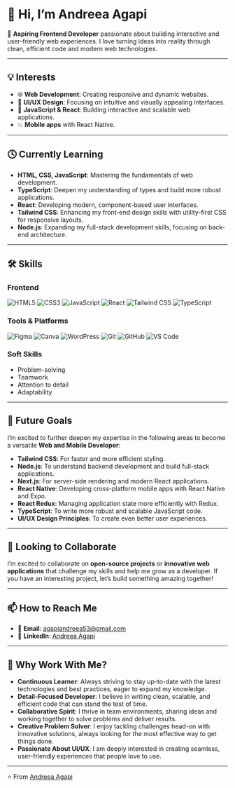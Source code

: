
# 👋 Hi, I’m Andreea Agapi

🚀 **Aspiring Frontend Developer** passionate about building interactive and user-friendly web experiences. I love turning ideas into reality through clean, efficient code and modern web technologies.

---

## 💡 Interests

-   🌐 **Web Development**: Creating responsive and dynamic websites.
-   🎨 **UI/UX Design**: Focusing on intuitive and visually appealing interfaces.
-   🤖 **JavaScript & React**: Building interactive and scalable web applications.
-   💥 **Mobile apps** with React Native.

---

## 🕓 Currently Learning

-   **HTML, CSS, JavaScript**: Mastering the fundamentals of web development.
-   **TypeScript**: Deepen my understanding of types and build more robust applications.
-   **React**: Developing modern, component-based user interfaces.
-   **Tailwind CSS**: Enhancing my front-end design skills with utility-first CSS for responsive layouts.
-   **Node.js**: Expanding my full-stack development skills, focusing on back-end architecture.

---

## 🛠️ Skills

### Frontend

![HTML5](https://img.shields.io/badge/HTML5-E34F26?style=for-the-badge&logo=html5&logoColor=white)
![CSS3](https://img.shields.io/badge/CSS3-1572B6?style=for-the-badge&logo=css3&logoColor=white)
![JavaScript](https://img.shields.io/badge/JavaScript-F7DF1E?style=for-the-badge&logo=javascript&logoColor=black)
![React](https://img.shields.io/badge/React-20232A?style=for-the-badge&logo=react&logoColor=61DAFB)
![Tailwind CSS](https://img.shields.io/badge/Tailwind_CSS-38B2AC?style=for-the-badge&logo=tailwind-css&logoColor=white)
![TypeScript](https://img.shields.io/badge/TypeScript-3178C6?style=for-the-badge&logo=typescript&logoColor=white)

### Tools & Platforms

![Figma](https://img.shields.io/badge/Figma-F24E1E?style=for-the-badge&logo=figma&logoColor=white)
![Canva](https://img.shields.io/badge/Canva-00C4CC?style=for-the-badge&logo=canva&logoColor=white)
![WordPress](https://img.shields.io/badge/WordPress-21759B?style=for-the-badge&logo=wordpress&logoColor=white)
![Git](https://img.shields.io/badge/Git-F05032?style=for-the-badge&logo=git&logoColor=white)
![GitHub](https://img.shields.io/badge/GitHub-181717?style=for-the-badge&logo=github&logoColor=white)
![VS Code](https://img.shields.io/badge/VS_Code-007ACC?style=for-the-badge&logo=visual-studio-code&logoColor=white)

### Soft Skills

-   Problem-solving
-   Teamwork
-   Attention to detail
-   Adaptability

---

## 🚀 Future Goals

I’m excited to further deepen my expertise in the following areas to become a versatile **Web and Mobile Developer**:

-   **Tailwind CSS**: For faster and more efficient styling.
-   **Node.js**: To understand backend development and build full-stack applications.
-   **Next.js**: For server-side rendering and modern React applications.
-   **React Native**: Developing cross-platform mobile apps with React Native and Expo.
-   **React Redux**: Managing application state more efficiently with Redux.
-   **TypeScript**: To write more robust and scalable JavaScript code.
-   **UI/UX Design Principles**: To create even better user experiences.

---

## 🤝 Looking to Collaborate

I’m excited to collaborate on **open-source projects** or **innovative web applications** that challenge my skills and help me grow as a developer. If you have an interesting project, let’s build something amazing together!

---

## 📫 How to Reach Me

-   📧 **Email**: [agapiandreea53@gmail.com](mailto:agapiandreea53@gmail.com)
-   💼 **LinkedIn**: [Andreea Agapi](https://www.linkedin.com/in/andreea-agapi-015705216/)

---

## 🌟 Why Work With Me?

-   **Continuous Learner**: Always striving to stay up-to-date with the latest technologies and best practices, eager to expand my knowledge.
-   **Detail-Focused Developer**: I believe in writing clean, scalable, and efficient code that can stand the test of time.
-   **Collaborative Spirit**: I thrive in team environments, sharing ideas and working together to solve problems and deliver results.
-   **Creative Problem Solver**: I enjoy tackling challenges head-on with innovative solutions, always looking for the most effective way to get things done.
-   **Passionate About UI/UX**: I am deeply interested in creating seamless, user-friendly experiences that people love to use.



---


⭐️ From [Andreea Agapi](https://github.com/andreeaagai)
